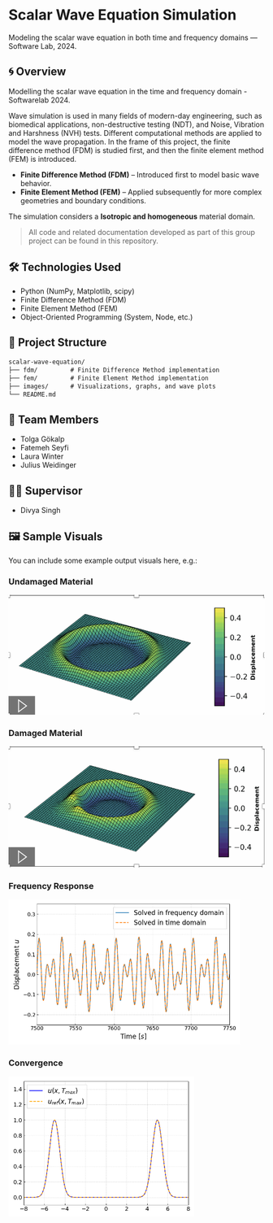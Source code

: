 # Scalar Wave Equation Simulation

Modeling the scalar wave equation in both time and frequency domains — Software Lab, 2024.

## 🌀 Overview

Modelling the scalar wave equation in the time and frequency domain - Softwarelab 2024.

Wave simulation is used in many fields of modern-day engineering, such as biomedical applications, non-destructive testing (NDT), and Noise, Vibration and Harshness (NVH) tests. Different computational methods are applied to model the wave propagation. In the frame of this project, the finite difference method (FDM) is studied first, and then the finite element method (FEM) is introduced.

- **Finite Difference Method (FDM)** – Introduced first to model basic wave behavior.
- **Finite Element Method (FEM)** – Applied subsequently for more complex geometries and boundary conditions.

The simulation considers a **Isotropic and homogeneous** material domain.

> All code and related documentation developed as part of this group project can be found in this repository.

## 🛠️ Technologies Used

- Python (NumPy, Matplotlib, scipy)
- Finite Difference Method (FDM)
- Finite Element Method (FEM)
- Object-Oriented Programming (System, Node, etc.)

## 📁 Project Structure

```
scalar-wave-equation/
├── fdm/         # Finite Difference Method implementation
├── fem/         # Finite Element Method implementation
├── images/      # Visualizations, graphs, and wave plots
└── README.md
```

## 👥 Team Members

- Tolga Gökalp  
- Fatemeh Seyfi  
- Laura Winter  
- Julius Weidinger  

## 👩‍🏫 Supervisor

- Divya Singh

## 🖼️ Sample Visuals

You can include some example output visuals here, e.g.:

### Undamaged Material
![Wave propagation (undamaged)](images/undamaged.png)

### Damaged Material
![Wave propagation (damaged)](images/damaged.png)

### Frequency Response
![Frequency Response (1D)](images/frequency_domain_1d.png)

### Convergence
![Convergence](images/convergence.png)


